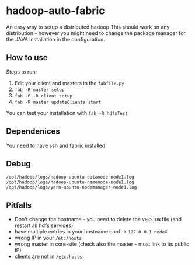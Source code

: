 hadoop-auto-fabric
==============

An easy way to setup a distributed hadoop
This should work on any distribution - however you might need to change the
package manager for the JAVA installation in the configuration.

## How to use

Steps to run:

1) Edit your client and masters in the `fabfile.py`
2) `fab -R master setup`
3) `fab -P -R client setup`
4) `fab -R master updateClients start`

You can test your installation with `fab -R hdfsTest`

## Dependenices

You need to have ssh and fabric installed.

## Debug

```
/opt/hadoop/logs/hadoop-ubuntu-datanode-node1.log
/opt/hadoop/logs/hadoop-ubuntu-namenode-node1.log
/opt/hadoop/logs/yarn-ubuntu-nodemanager-node1.log
```

## Pitfalls

* Don't change the hostname - you need to delete the `VERSION` file (and restart all hdfs services)
* have multiple entries in your hostname conf -> `127.0.0.1 nodeX`
* wrong IP in your `/etc/hosts`
* wrong master in core-site (check also the master - must link to its public IP)
* clients are not in `/etc/hosts`
